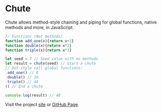 # Chute
Chute allows method-style chaining and piping for global functions, native methods and more, in JavaScript.

```js
// Functions (Not methods)
function add_one(x){return x+1}
function double(x){return x*2}
function triple(x){return x*3}

let seed = 7 // Seed value with no methods
let result = chute(seed) // Start a chute
// Dot-style call global functions:
.add_one() // 8
.double() // 16
.triple() // 48
() // End a chute

console.log(result) // 48
```

Visit the project [site](https://chute.pages.dev/) or [GitHub Page](https://gregabbott.github.io/chute/).